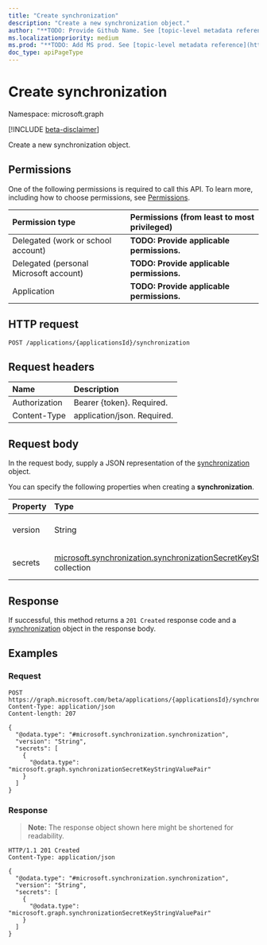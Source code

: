 ```yaml
---
title: "Create synchronization"
description: "Create a new synchronization object."
author: "**TODO: Provide Github Name. See [topic-level metadata reference](https://msgo.azurewebsites.net/add/document/guidelines/metadata.html#topic-level-metadata)**"
ms.localizationpriority: medium
ms.prod: "**TODO: Add MS prod. See [topic-level metadata reference](https://msgo.azurewebsites.net/add/document/guidelines/metadata.html#topic-level-metadata)**"
doc_type: apiPageType
---
```


# Create synchronization
Namespace: microsoft.graph

[!INCLUDE [beta-disclaimer](../../includes/beta-disclaimer.md)]

Create a new synchronization object.

## Permissions
One of the following permissions is required to call this API. To learn more, including how to choose permissions, see [Permissions](/graph/permissions-reference).

|Permission type|Permissions (from least to most privileged)|
|:---|:---|
|Delegated (work or school account)|**TODO: Provide applicable permissions.**|
|Delegated (personal Microsoft account)|**TODO: Provide applicable permissions.**|
|Application|**TODO: Provide applicable permissions.**|

## HTTP request

<!-- {
  "blockType": "ignored"
}
-->
``` http
POST /applications/{applicationsId}/synchronization
```

## Request headers
|Name|Description|
|:---|:---|
|Authorization|Bearer {token}. Required.|
|Content-Type|application/json. Required.|

## Request body
In the request body, supply a JSON representation of the [synchronization](../resources/synchronization.md) object.

You can specify the following properties when creating a **synchronization**.

|Property|Type|Description|
|:---|:---|:---|
|version|String|**TODO: Add Description** Required.|
|secrets|[microsoft.synchronization.synchronizationSecretKeyStringValuePair](../resources/synchronizationsecretkeystringvaluepair.md) collection|**TODO: Add Description** Optional.|



## Response

If successful, this method returns a `201 Created` response code and a [synchronization](../resources/synchronization.md) object in the response body.

## Examples

### Request
<!-- {
  "blockType": "request",
  "name": "create_synchronization_from_"
}
-->
``` http
POST https://graph.microsoft.com/beta/applications/{applicationsId}/synchronization
Content-Type: application/json
Content-length: 207

{
  "@odata.type": "#microsoft.synchronization.synchronization",
  "version": "String",
  "secrets": [
    {
      "@odata.type": "microsoft.graph.synchronizationSecretKeyStringValuePair"
    }
  ]
}
```


### Response
>**Note:** The response object shown here might be shortened for readability.
<!-- {
  "blockType": "response",
  "truncated": true,
  "@odata.type": "microsoft.synchronization.synchronization"
}
-->
``` http
HTTP/1.1 201 Created
Content-Type: application/json

{
  "@odata.type": "#microsoft.synchronization.synchronization",
  "version": "String",
  "secrets": [
    {
      "@odata.type": "microsoft.graph.synchronizationSecretKeyStringValuePair"
    }
  ]
}
```

